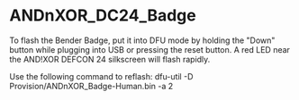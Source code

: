 # ANDnXOR_DC24_Badge

To flash the Bender Badge, put it into DFU mode by holding the "Down" button while plugging into USB or pressing the reset button. A red LED near the AND!XOR DEFCON 24 silkscreen will flash rapidly. 

Use the following command to reflash: dfu-util -D Provision/ANDnXOR_Badge-Human.bin -a 2

